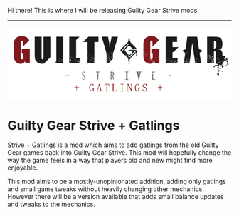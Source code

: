 Hi there!
This is  where I will be releasing Guilty Gear Strive mods.

---

![Mod Logo](/assets/title.png)
# Guilty Gear Strive + Gatlings

Strive + Gatlings is a mod which aims to 
add gatlings from the old Guilty Gear games back 
into Guilty Gear Strive. This mod will hopefully change 
the way the game feels in a way that players old and new
might find more enjoyable.

This mod aims to be a mostly-unopinionated addition,
adding only gatlings and small game tweaks
without heavily changing other mechanics.
However there will be a version available that adds small balance updates and tweaks to the mechanics.